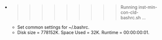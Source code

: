 * >>>>>>>>> Running inst-min-con-cld-bashrc.sh ...
  * Set common settings for ~/.bashrc.
  * Disk size = 778152K. Space Used = 32K. Runtime = 00:00:00:01.
